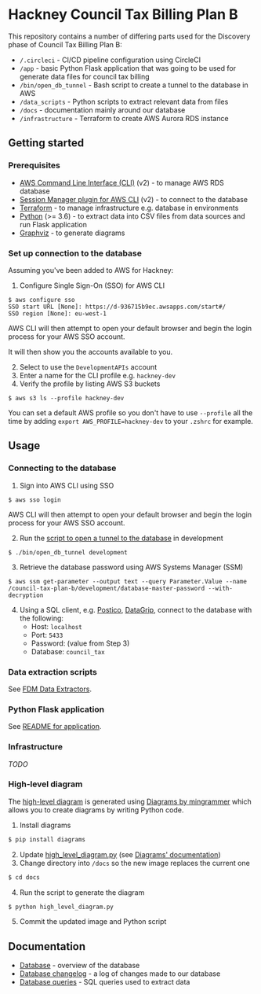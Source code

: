 # Hackney Council Tax Billing Plan B

This repository contains a number of differing parts used for the Discovery
phase of Council Tax Billing Plan B:

- `/.circleci` - CI/CD pipeline configuration using CircleCI
- `/app` - basic Python Flask application that was going to be used for generate data files for council tax billing
- `/bin/open_db_tunnel` - Bash script to create a tunnel to the database in AWS
- `/data_scripts` - Python scripts to extract relevant data from files
- `/docs` - documentation mainly around our database
- `/infrastructure` - Terraform to create AWS Aurora RDS instance

## Getting started

### Prerequisites

- [AWS Command Line Interface (CLI)](https://aws.amazon.com/cli/) (v2) - to manage AWS RDS database
- [Session Manager plugin for AWS CLI](https://docs.aws.amazon.com/systems-manager/latest/userguide/session-manager-working-with-install-plugin.html) (v2) - to connect to the database
- [Terraform](https://www.terraform.io/) - to manage infrastructure e.g. database in environments
- [Python](https://www.python.org/) (>= 3.6) - to extract data into CSV files from data sources and run Flask application
- [Graphviz](https://graphviz.gitlab.io/download/) - to generate diagrams

### Set up connection to the database

Assuming you've been added to AWS for Hackney:

1. Configure Single Sign-On (SSO) for AWS CLI
```
$ aws configure sso
SSO start URL [None]: https://d-936715b9ec.awsapps.com/start#/
SSO region [None]: eu-west-1
```

AWS CLI will then attempt to open your default browser and begin the login
process for your AWS SSO account.

It will then show you the accounts available to you.

2. Select to use the `DevelopmentAPIs` account
3. Enter a name for the CLI profile e.g. `hackney-dev`
4. Verify the profile by listing AWS S3 buckets
```
$ aws s3 ls --profile hackney-dev
```

You can set a default AWS profile so you don't have to use `--profile` all the
time by adding `export AWS_PROFILE=hackney-dev` to your `.zshrc` for example.

## Usage

### Connecting to the database

1. Sign into AWS CLI using SSO
```
$ aws sso login
```

AWS CLI will then attempt to open your default browser and begin the login
process for your AWS SSO account.

2. Run the [script to open a tunnel to the database](./bin/open_db_tunnel) in development

```
$ ./bin/open_db_tunnel development
```
3. Retrieve the database password using AWS Systems Manager (SSM)
```
$ aws ssm get-parameter --output text --query Parameter.Value --name /council-tax-plan-b/development/database-master-password --with-decryption
```
4. Using a SQL client, e.g. [Postico](https://eggerapps.at/postico/), [DataGrip](https://www.jetbrains.com/datagrip/), connect to the database with the following:
   - Host: `localhost`
   - Port: `5433`
   - Password: (value from Step 3)
   - Database: `council_tax`

### Data extraction scripts

See [FDM Data Extractors](data_scripts/FDM_DATA_EXTRACTORS.md).

### Python Flask application

See [README for application](app/README.md).

### Infrastructure

*TODO*

### High-level diagram

The [high-level diagram](./docs/high_level_diagram.png) is generated using [Diagrams by mingrammer](https://diagrams.mingrammer.com/) which allows you to create diagrams by writing Python code.

1. Install diagrams
```bash
$ pip install diagrams
```
2. Update [high_level_diagram.py](./docs/high_level_diagram.py) (see [Diagrams' documentation](https://diagrams.mingrammer.com/docs/guides/diagram))
3. Change directory into `/docs` so the new image replaces the current one
```bash
$ cd docs
```
4. Run the script to generate the diagram
```bash
$ python high_level_diagram.py
```
5. Commit the updated image and Python script

## Documentation

- [Database](./docs/database.md) - overview of the database
- [Database changelog](./docs/database_changelog.md) - a log of changes made to our database
- [Database queries](./docs/database_queries.md) - SQL queries used to extract data
